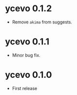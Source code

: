 # ycevo 0.1.2

* Remove `akima` from suggests.

# ycevo 0.1.1

* Minor bug fix.

# ycevo 0.1.0

* First release